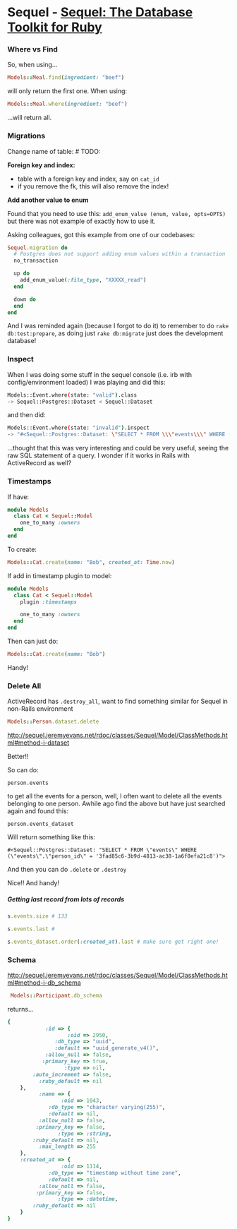 # Sequel - [Sequel: The Database Toolkit for Ruby](http://sequel.jeremyevans.net/)

### Where vs Find

So, when using...

```ruby
Models::Meal.find(ingredient: "beef")
```

will only return the first one.
When using:

```ruby
Models::Meal.where(ingredient: "beef")
```

...will return all.

### Migrations

Change name of table: # TODO:

**Foreign key and index:**

- table with a foreign key and index, say on `cat_id`
- if you remove the fk, this will also remove the index!


**Add another value to enum**

Found that you need to use this:
`add_enum_value (enum, value, opts=OPTS)` but there was not example of exactly how to use it.

Asking colleagues, got this example from one of our codebases:

```ruby
Sequel.migration do
  # Postgres does not support adding enum values within a transaction
  no_transaction

  up do
    add_enum_value(:file_type, "XXXXX_read")
  end

  down do
  end
end
```

And I was reminded again (because I forgot to do it) to remember to do `rake db:test:prepare`, as doing just `rake db:migrate` just does the development database!


### Inspect
When I was doing some stuff in the sequel console (i.e. irb with config/environment loaded) I was playing and did this:
```bash
Models::Event.where(state: "valid").class
-> Sequel::Postgres::Dataset < Sequel::Dataset
```
and then did:
```bash
Models::Event.where(state: "invalid").inspect
-> "#<Sequel::Postgres::Dataset: \"SELECT * FROM \\\"events\\\" WHERE (\\\"state\\\" = 'invaid')\">"
```
...thought that this was very interesting and could be very useful, seeing the raw SQL statement of a query. I wonder if it works in Rails with ActiveRecord as well?


### Timestamps
If have:
```ruby
module Models
  class Cat < Sequel::Model
    one_to_many :owners
  end
end
```
To create:
```ruby
Models::Cat.create(name: "Bob", created_at: Time.now)
```
If add in timestamp plugin to model:
```ruby
module Models
  class Cat < Sequel::Model
    plugin :timestamps

    one_to_many :owners
  end
end
```
Then can just do:
```ruby
Models::Cat.create(name: "Bob")
```
Handy!


### Delete All
ActiveRecord has `.destroy_all`, want to find something similar for Sequel in non-Rails environment

```ruby
Models::Person.dataset.delete
```
http://sequel.jeremyevans.net/rdoc/classes/Sequel/Model/ClassMethods.html#method-i-dataset

Better!!

So can do:

```
person.events
```

to get all the events for a person, well, I often want to delete all the events belonging to one person. Awhile ago find the above but have just searched again and found this:

```
person.events_dataset
```

Will return something like this:
```
#<Sequel::Postgres::Dataset: "SELECT * FROM \"events\" WHERE (\"events\".\"person_id\" = '3fad85c6-3b9d-4813-ac38-1a6f8efa21c8')">
```

And then you can do `.delete` or `.destroy`

Nice!! And handy!


##### Getting last record from lots of records

```ruby
s.events.size # 133

s.events.last #

s.events_dataset.order(:created_at).last # make sure get right one!
```

### Schema
http://sequel.jeremyevans.net/rdoc/classes/Sequel/Model/ClassMethods.html#method-i-db_schema

```ruby
 Models::Participant.db_schema
 ```

 returns...

```ruby
{
            :id => {
                   :oid => 2950,
               :db_type => "uuid",
               :default => "uuid_generate_v4()",
            :allow_null => false,
           :primary_key => true,
                  :type => nil,
        :auto_increment => false,
          :ruby_default => nil
    },
          :name => {
                 :oid => 1043,
             :db_type => "character varying(255)",
             :default => nil,
          :allow_null => false,
         :primary_key => false,
                :type => :string,
        :ruby_default => nil,
          :max_length => 255
    },
    :created_at => {
                 :oid => 1114,
             :db_type => "timestamp without time zone",
             :default => nil,
          :allow_null => false,
         :primary_key => false,
                :type => :datetime,
        :ruby_default => nil
    }
}
```
